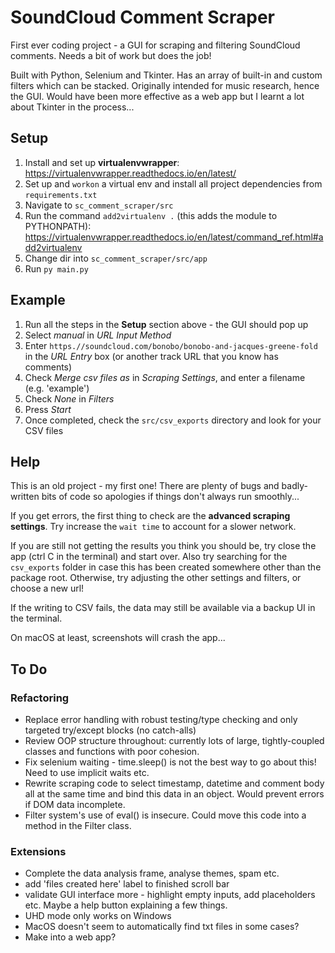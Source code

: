 # SoundCloud Comment Scraper

First ever coding project - a GUI for scraping and filtering SoundCloud comments. Needs a bit of work but does the job!

Built with Python, Selenium and Tkinter. Has an array of built-in and custom filters which can be stacked. Originally intended for music research, hence the GUI. Would have been more effective as a web app but I learnt a lot about Tkinter in the process...

## Setup

1. Install and set up **virtualenvwrapper**: https://virtualenvwrapper.readthedocs.io/en/latest/
2. Set up and `workon` a virtual env and install all project dependencies from `requirements.txt`
3. Navigate to `sc_comment_scraper/src`
4. Run the command `add2virtualenv .` (this adds the module to PYTHONPATH): https://virtualenvwrapper.readthedocs.io/en/latest/command_ref.html#add2virtualenv
5. Change dir into `sc_comment_scraper/src/app`
6. Run `py main.py`

## Example

1. Run all the steps in the **Setup** section above - the GUI should pop up
2. Select _manual_ in _URL Input Method_
3. Enter `https.//soundcloud.com/bonobo/bonobo-and-jacques-greene-fold` in the _URL Entry_ box (or another track URL that you know has comments)
4. Check _Merge csv files as_ in _Scraping Settings_, and enter a filename (e.g. 'example')
5. Check _None_ in _Filters_
6. Press _Start_
7. Once completed, check the `src/csv_exports` directory and look for your CSV files

## Help

This is an old project - my first one! There are plenty of bugs and badly-written bits of code so apologies if things don't always run smoothly...

If you get errors, the first thing to check are the **advanced scraping settings**. Try increase the `wait time` to account for a slower network.

If you are still not getting the results you think you should be, try close the app (ctrl C in the terminal) and start over. Also try searching for the `csv_exports` folder in case this has been created somewhere other than the package root. Otherwise, try adjusting the other settings and filters, or choose a new url!

If the writing to CSV fails, the data may still be available via a backup UI in the terminal.

On macOS at least, screenshots will crash the app...

## To Do

### Refactoring

- Replace error handling with robust testing/type checking and only targeted try/except blocks (no catch-alls)
- Review OOP structure throughout: currently lots of large, tightly-coupled classes and functions with poor cohesion.
- Fix selenium waiting - time.sleep() is not the best way to go about this! Need to use implicit waits etc.
- Rewrite scraping code to select timestamp, datetime and comment body all at the same time and bind this data in an object. Would prevent errors if DOM data incomplete.
- Filter system's use of eval() is insecure. Could move this code into a method in the Filter class.

### Extensions

- Complete the data analysis frame, analyse themes, spam etc.
- add 'files created here' label to finished scroll bar
- validate GUI interface more - highlight empty inputs, add placeholders etc. Maybe a help button explaining a few things.
- UHD mode only works on Windows
- MacOS doesn't seem to automatically find txt files in some cases?
- Make into a web app?
